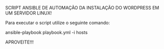 SCRIPT ANSIBLE DE AUTOMAÇÃO DA INSTALAÇÃO DO WORDPRESS EM UM SERVIDOR LINUX!

Para executar o script utilize o seguinte comando:

ansible-playbook playbook.yml -i hosts

APROVEITE!!!
